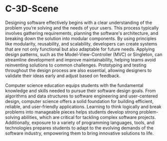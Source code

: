 # C-3D-Scene
Designing software effectively begins with a clear understanding of the problem you’re solving and the needs of your users. This process typically involves gathering requirements, planning the software's architecture, and breaking down the solution into modular components. By using principles like modularity, reusability, and scalability, developers can create systems that are not only functional but also adaptable for future needs. Applying design patterns, such as the Model-View-Controller (MVC) or Singleton, can streamline development and improve maintainability, helping teams avoid reinventing solutions to common challenges. Prototyping and testing throughout the design process are also essential, allowing designers to validate their ideas early and adjust based on feedback.

Computer science education equips students with the fundamental knowledge and skills needed to pursue their software design goals. From algorithms and data structures to software engineering and user-centered design, computer science offers a solid foundation for building efficient, reliable, and user-friendly applications. Learning to think logically and break problems into manageable pieces helps students develop strong problem-solving abilities, which are critical for tackling complex software projects. Additionally, exposure to a variety of programming languages, tools, and technologies prepares students to adapt to the evolving demands of the software industry, empowering them to bring innovative solutions to life.
